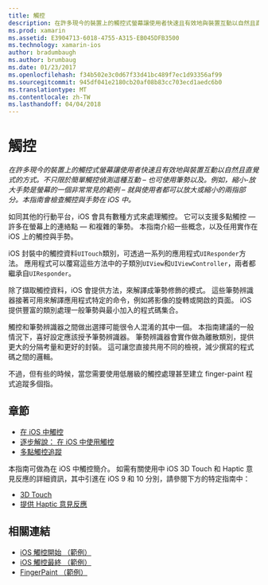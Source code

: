 ```yaml
---
title: 觸控
description: 在許多現今的裝置上的觸控式螢幕讓使用者快速且有效地與裝置互動以自然且直覺式的方式。 不只限於簡單觸控偵測這種互動 – 也可使用筆勢以及。 例如，縮小-放大手勢是螢幕的一個非常常見的範例 – 就與使用者都可以放大或縮小的兩指部分。本指南會檢查觸控與手勢在 iOS 中。
ms.prod: xamarin
ms.assetid: E3904713-6018-4755-A315-EB045DFB3500
ms.technology: xamarin-ios
author: bradumbaugh
ms.author: brumbaug
ms.date: 01/23/2017
ms.openlocfilehash: f34b502e3c0d67f33d41bc489f7ec1d93356af99
ms.sourcegitcommit: 945df041e2180cb20af08b83cc703ecd1aedc6b0
ms.translationtype: MT
ms.contentlocale: zh-TW
ms.lasthandoff: 04/04/2018
---
```

# <a name="touch"></a>觸控

_在許多現今的裝置上的觸控式螢幕讓使用者快速且有效地與裝置互動以自然且直覺式的方式。不只限於簡單觸控偵測這種互動 – 也可使用筆勢以及。例如，縮小-放大手勢是螢幕的一個非常常見的範例 – 就與使用者都可以放大或縮小的兩指部分。本指南會檢查觸控與手勢在 iOS 中。_


如同其他的行動平台，iOS 會具有數種方式來處理觸控。 它可以支援多點觸控 — 許多在螢幕上的連絡點 — 和複雜的筆勢。 本指南介紹一些概念，以及任用實作在 iOS 上的觸控與手勢。

iOS 封裝中的觸控資料`UITouch`類別，可透過一系列的應用程式`UIResponder`方法。 應用程式可以覆寫這些方法中的子類別`UIView`和`UIViewController`，兩者都繼承自`UIResponder`。

除了擷取觸控資料，iOS 會提供方法，來解譯成筆勢修飾的模式。 這些筆勢辨識器接著可用來解譯應用程式特定的命令，例如將影像的旋轉或開啟的頁面。 iOS 提供豐富的類別處理一般筆勢與最小加入的程式碼集合。

觸控和筆勢辨識器之間做出選擇可能很令人混淆的其中一個。 本指南建議的一般情況下，喜好設定應該授予筆勢辨識器。 筆勢辨識器會實作做為離散類別，提供更大的分隔考量和更好的封裝。 這可讓您直接共用不同的檢視，減少撰寫的程式碼之間的邏輯。

不過，但有些的時候，當您需要使用低層級的觸控處理甚至建立 finger-paint 程式追蹤多個指。

## <a name="sections"></a>章節

-  [在 iOS 中觸控](touch-in-ios.md)
-  [逐步解說： 在 iOS 中使用觸控](ios-touch-walkthrough.md)
-  [多點觸控追蹤](touch-tracking.md)

本指南可做為在 iOS 中觸控簡介。 如需有關使用中 iOS 3D Touch 和 Haptic 意見反應的詳細資訊，其中引進在 iOS 9 和 10 分別，請參閱下方的特定指南中：

* [3D Touch](~/ios/platform/3d-touch.md)
* [提供 Haptic 意見反應](~/ios/user-interface/ios-ui/haptic-feedback.md)



## <a name="related-links"></a>相關連結

- [iOS 觸控開始 （範例）](https://developer.xamarin.com/samples/monotouch/ApplicationFundamentals/Touch_start)
- [iOS 觸控最終 （範例）](https://developer.xamarin.com/samples/monotouch/ApplicationFundamentals/Touch_final)
- [FingerPaint （範例）](https://developer.xamarin.com/samples/monotouch/ApplicationFundamentals/FingerPaint)
